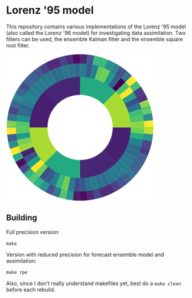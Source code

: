 Lorenz '95 model
================

This repository contains various implementations of the Lorenz '95 model (also called the Lorenz '96 model) for investigating data assimilation. Two filters can be used, the ensemble Kalman filter and the ensemble square root filter.

![Lorenz '95 run example](lorenz95.png)

## Building

Full precision version:
```
make
```

Version with reduced precision for forecast ensemble model and assimilation:
```
make rpe
```

Also, since I don't really understand makefiles yet, best do a `make clean` before each rebuild.
